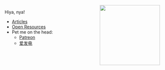 <img align="right" style="height: 195px" src="https://github-readme-stats.vercel.app/api?username=elethom">

Hiya, nya!

* [Articles](https://elethom.me)
* [Open Resources](https://elethom.me/open)
* Pet me on the head:
  * [Patreon](https://www.patreon.com/elethom)
  * [爱发电](https://www.afdian.net/@elethom)
